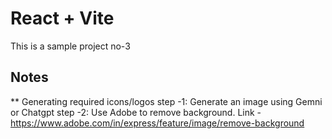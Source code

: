 # React + Vite

This is a sample project no-3

## Notes

** Generating required icons/logos
step -1: Generate an image using Gemni or Chatgpt
step -2: Use Adobe to remove background. Link - https://www.adobe.com/in/express/feature/image/remove-background
